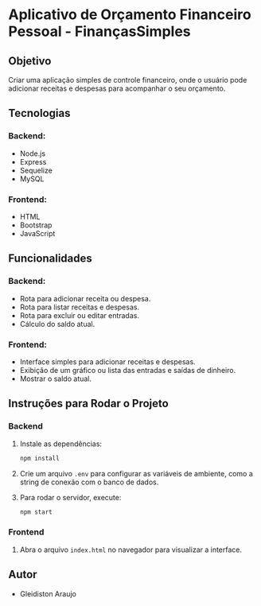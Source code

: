 # Aplicativo de Orçamento Financeiro Pessoal - FinançasSimples

## Objetivo

Criar uma aplicação simples de controle financeiro, onde o usuário pode adicionar receitas e despesas para acompanhar o seu orçamento.

## Tecnologias

### Backend:

- Node.js
- Express
- Sequelize
- MySQL

### Frontend:

- HTML
- Bootstrap
- JavaScript

## Funcionalidades

### Backend:

- Rota para adicionar receita ou despesa.
- Rota para listar receitas e despesas.
- Rota para excluir ou editar entradas.
- Cálculo do saldo atual.

### Frontend:

- Interface simples para adicionar receitas e despesas.
- Exibição de um gráfico ou lista das entradas e saídas de dinheiro.
- Mostrar o saldo atual.

## Instruções para Rodar o Projeto

### Backend

1. Instale as dependências:

   ```bash
   npm install
   ```

2. Crie um arquivo `.env` para configurar as variáveis de ambiente, como a string de conexão com o banco de dados.

3. Para rodar o servidor, execute:
   ```bash
   npm start
   ```

### Frontend

1. Abra o arquivo `index.html` no navegador para visualizar a interface.

## Autor

- Gleidiston Araujo
